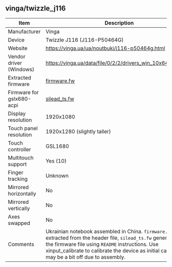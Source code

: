vinga/twizzle_j116
---------------------------------------------

| Item                      | Description |
|---------------------------|-------------|
| Manufacturer              | Vinga |
| Device                    | Twizzle J116 (J116-P50464G) |
| Website                   | https://vinga.ua/ua/noutbuki/j116-p50464g.html |
| Vendor driver (Windows)   | https://vinga.ua/data/file/0/2/2/drivers_win_10x64_all_v2.zip |
| Extracted firmware        | [firmware.fw](firmware.fw) |
| Firmware for gslx680-acpi | [silead_ts.fw](silead_ts.fw) |
| Display resolution        | 1920x1080 |
| Touch panel resolution    | 1920x1280 (slightly taller) |
| Touch controller          | GSL1680 |
| Multitouch support        | Yes (10) |
| Finger tracking           | Unknown |
| Mirrored horizontally     | No |
| Mirrored vertically       | No |
| Axes swapped              | No |
| Comments                  | Ukrainian notebook assembled in China. `firmware.fw` extracted from the header file, `silead_ts.fw` generated from the firmware file using `README` instructions. Use xinput_calibrate to calibrate the device as initial calibration may be a bit off due to assembly. |
